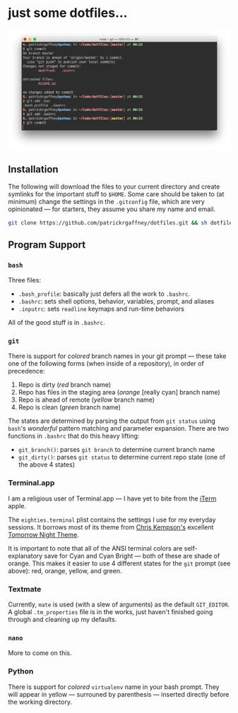 # just some dotfiles...

![terminal](terminal.png)

## Installation

The following will download the files to your current directory and create symlinks for the important stuff to `$HOME`. Some care should be taken to (at minimum) change the settings in the `.gitconfig` file, which are very opinionated — for starters, they assume you share my name and email.

```bash
git clone https://github.com/patrickrgaffney/dotfiles.git && sh dotfiles.sh
```

## Program Support

### `bash`

Three files:

- `.bash_profile`: basically just defers all the work to `.bashrc`.
- `.bashrc`: sets shell options, behavior, variables, prompt, and aliases
- `.inputrc`: sets `readline` keymaps and run-time behaviors

All of the good stuff is in `.bashrc`.

### `git`

There is support for *colored* branch names in your git prompt — these take one of the following forms (when inside of a repository), in order of precedence:

1. Repo is dirty (*red* branch name)
2. Repo has files in the staging area (*orange* [really cyan] branch name)
3. Repo is ahead of remote (*yellow* branch name)
4. Repo is clean (*green* branch name)

The states are determined by parsing the output from `git status` using `bash`'s *wonderful* pattern matching and parameter expansion. There are two functions in `.bashrc` that do this heavy lifting:

- `git_branch()`: parses `git branch` to determine current branch name
- `git_dirty()`: parses `git status` to determine current repo state (one of the above 4 states)

### Terminal.app

I am a religious user of Terminal.app — I have yet to bite from the [iTerm](https://iterm2.com/news.html) apple.

The `eighties.terminal` plist contains the settings I use for my everyday sessions. It borrows most of its theme from [Chris Kempson's](https://github.com/chriskempson) excellent [Tomorrow Night Theme](https://github.com/ChrisKempson/Tomorrow-Theme). 

It is important to note that all of the ANSI terminal colors are self-explanatory save for Cyan and Cyan Bright — both of these are shade of orange. This makes it easier to use 4 different states for the `git` prompt (see above): red, orange, yellow, and green.

### Textmate

Currently, `mate` is used (with a slew of arguments) as the default `GIT_EDITOR`. A global `.tm_properties` file is in the works, just haven't finished going through and cleaning up my defaults.

### `nano`

More to come on this.

### Python

There is support for *colored* `virtualenv` name in your bash prompt. They will appear in yellow — surrouned by parenthesis — inserted directly before the working directory.